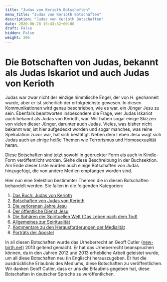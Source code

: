 ```yaml
---
title: "Judas von Kerioth Botschaften"
menu_title: "Judas von Kerioth Botschaften"
description: "Judas von Kerioth Botschaften"
date: 2020-06-28 15:43:52+00:00
draft: False
hidden: False
weight: 300
---
```

# Die Botschaften von Judas, bekannt als Judas Iskariot und auch Judas von Kerioth

Judas war zwar nicht der einzige himmlische Engel, der von H. gechannelt wurde, aber er ist sicherlich der erfolgreichste gewesen. In diesen Kommunikationen wird genau beschrieben, wie es war, ein Jünger Jesu zu sein. Ebenfalls beantworten insbesondere die Frage, wer Judas Iskariot auch bekannt als Judas von Kerioth, war. Wir haben sogar einige Skizzen von vielen dieser Jünger, darunter auch Judas. Vieles, was bisher nicht bekannt war, ist hier aufgedeckt worden und sogar manches, was reine Spekulation zuvor war, hat sich bestätigt. Neben dem Leben Jesu wagt sich Judas auch an einige heiße Themen wie Terrorismus und Homosexualität heran.

Diese Botschaften sind jetzt sowohl in gedruckter Form als auch in Kindle-Form veröffentlicht worden. Siehe diese Beschreibung in der Buchsektion.  
Am Ende dieser Liste wurden auch einige Botschaften von Judas hinzugefügt, die von andere Medien empfangen worden sind.

Hier nun eine Selektion bestimmter Themen die in diesen Botschaften behandelt werden. Sie fallen in die folgenden Kategorien:

1.  [Das Buch: Judas von Kerioth](/judas-von-kerioth-botschaften/das-buch-judas-von-kerioth/)
2.  [Botschaften von Judas von Kerioth](/judas-von-kerioth-botschaften/botschaften-von-judas-von-kerioth/)
3.  [Die verlorenen Jahre Jesu](/judas-von-kerioth-botschaften/die-verlorenen-jahre-jesu/)
4.  [Der öffentliche Dienst Jesu](/judas-von-kerioth-botschaften/der-oeffentliche-dienst-jesu/)
5.  [Die Sphären der Spirituellen Welt (Das Leben nach dem Tod)](/judas-von-kerioth-botschaften/die-sphaeren-der-spirituellen-welt-das-leben-nach-dem-tod/)
6.  [Allgemeines zur Spiritualität](/judas-von-kerioth-botschaften/allgemeines-zur-spiritualtaet/)
7.  [Kommentare zu den Herausforderungen der Medialität](/judas-von-kerioth-botschaften/kommentare-zu-den-herausvorderungen-der-medialitaet/)
8.  [Porträts der Apostel](/judas-von-kerioth-botschaften/portraets-der-apostel/)

In all diesen Botschaften wurde das Urheberrecht an Geoff Cutler ([new-birth.net](https://new-birth.net/)) 2013 geltend gemacht. Er hat das Urheberrecht beanspruchen können, da in den Jahren 2012 und 2013 erhebliche Arbeit geleistet wurde, um all diese Botschaften neu (in Englisch) herauszugeben. Er hat die ausdrückliche Erlaubnis des Mediums, diese Botschaften zu veröffentlichen. Wir danken Geoff Cutler, dass er uns die Erlaubnis gegeben hat, diese Botschaften in deutscher Sprache zu veröffentlichen.
